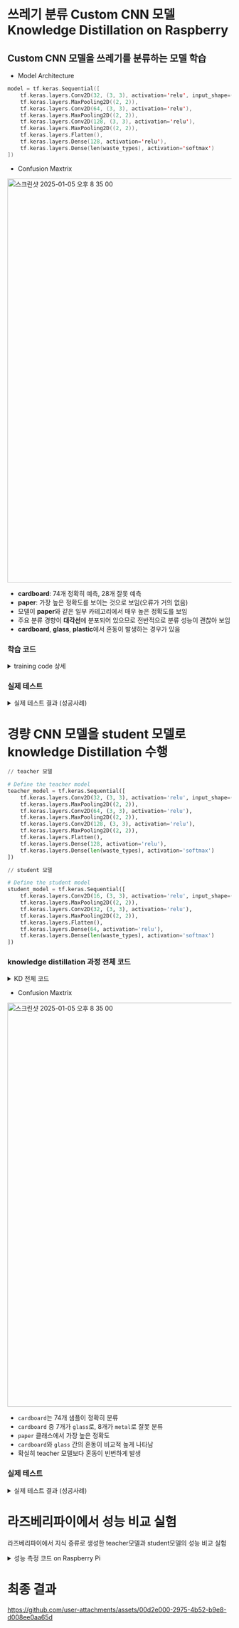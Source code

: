 # 쓰레기 분류 Custom CNN 모델 Knowledge Distillation on Raspberry

## Custom CNN 모델을 쓰레기를 분류하는 모델 학습

- Model Architecture

```kotlin
model = tf.keras.Sequential([
    tf.keras.layers.Conv2D(32, (3, 3), activation='relu', input_shape=(IMG_SIZE[0], IMG_SIZE[1], 3)),
    tf.keras.layers.MaxPooling2D((2, 2)),
    tf.keras.layers.Conv2D(64, (3, 3), activation='relu'),
    tf.keras.layers.MaxPooling2D((2, 2)),
    tf.keras.layers.Conv2D(128, (3, 3), activation='relu'),
    tf.keras.layers.MaxPooling2D((2, 2)),
    tf.keras.layers.Flatten(),
    tf.keras.layers.Dense(128, activation='relu'),
    tf.keras.layers.Dense(len(waste_types), activation='softmax')
])
```

- Confusion Maxtrix

<img width="909" alt="스크린샷 2025-01-05 오후 8 35 00" src="https://github.com/user-attachments/assets/8431bec6-34d4-4bcc-936a-22c8b7cbeb50" />

- **cardboard**: 74개 정확히 예측, 28개 잘못 예측
- **paper**: 가장 높은 정확도를 보이는 것으로 보임(오류가 거의 없음)
- 모델이 **paper**와 같은 일부 카테고리에서 매우 높은 정확도를 보임
- 주요 분류 경향이 **대각선**에 분포되어 있으므로 전반적으로 분류 성능이 괜찮아 보임
- **cardboard**, **glass**, **plastic**에서 혼동이 발생하는 경우가 있음

### 학습 코드
<details>
<summary>training code 상세</summary>
<br>
  
```python
import os
import random
import shutil
from pathlib import Path
import numpy as np
import tensorflow as tf
from tensorflow.keras.preprocessing.image import ImageDataGenerator
from sklearn.metrics import confusion_matrix, classification_report
import matplotlib.pyplot as plt
import seaborn as sns

from tensorflow.keras.preprocessing.image import load_img, img_to_array
from tensorflow.keras.applications import ResNet50
from tensorflow.keras.applications.resnet50 import preprocess_input
from tensorflow.keras.models import Model
from tensorflow.keras.layers import Dense, Flatten, GlobalAveragePooling2D

# 경로 및 매개변수 정의
DATASET_DIR = "dataset"  # 원본 데이터셋 경로
OUTPUT_DIR = "data"  # 학습/검증/테스트 데이터셋이 저장될 경로
IMG_SIZE = (128, 128)  # 이미지 크기 (너비, 높이)
BATCH_SIZE = 32  # 배치 크기
EPOCHS = 20  # 학습 횟수

# 학습(train), 검증(valid), 테스트(test) 폴더 생성
subsets = ['train', 'valid', 'test']  # 데이터 분리 기준
waste_types = ['cardboard', 'glass', 'metal', 'paper', 'plastic', 'trash']  # 분류할 쓰레기 타입

# 각 데이터셋 경로 생성
for subset in subsets:
    for waste_type in waste_types:
        folder = os.path.join(OUTPUT_DIR, subset, waste_type)
        os.makedirs(folder, exist_ok=True)  # 폴더가 없으면 생성

# 데이터를 train, valid, test로 나누는 함수
random.seed(42)  # 난수 시드 설정 (결과 재현 가능)
def split_indices(folder, train_ratio=0.5, valid_ratio=0.25):
    all_files = os.listdir(folder)  # 폴더 내 모든 파일 리스트 가져오기
    n = len(all_files)  # 전체 파일 수
    train_size = int(train_ratio * n)  # 학습 데이터 크기
    valid_size = int(valid_ratio * n)  # 검증 데이터 크기

    random.shuffle(all_files)  # 파일 순서를 랜덤하게 섞음
    train_files = all_files[:train_size]  # 학습 파일
    valid_files = all_files[train_size:train_size + valid_size]  # 검증 파일
    test_files = all_files[train_size + valid_size:]  # 테스트 파일

    return train_files, valid_files, test_files

# 각 쓰레기 타입에 대해 데이터를 나누고 파일 복사
for waste_type in waste_types:
    source_folder = os.path.join(DATASET_DIR, waste_type)  # 원본 폴더 경로
    train_files, valid_files, test_files = split_indices(source_folder)  # 파일 분할

    # train, valid, test 데이터셋에 파일 복사
    for subset, files in zip(['train', 'valid', 'test'], [train_files, valid_files, test_files]):
        dest_folder = os.path.join(OUTPUT_DIR, subset, waste_type)
        for file in files:
            shutil.copy(os.path.join(source_folder, file), os.path.join(dest_folder, file))

# 학습 및 검증을 위한 데이터 생성기
data_gen = ImageDataGenerator(rescale=1./255, validation_split=0.25)  # 이미지 값을 0~1 범위로 스케일링

# 학습 데이터 생성기
train_generator = data_gen.flow_from_directory(
    os.path.join(OUTPUT_DIR, 'train'),  # 학습 데이터 경로
    target_size=IMG_SIZE,  # 이미지 크기 조정
    batch_size=BATCH_SIZE,  # 배치 크기
    class_mode='categorical',  # 다중 클래스 분류
)

# 검증 데이터 생성기
valid_generator = data_gen.flow_from_directory(
    os.path.join(OUTPUT_DIR, 'valid'),  # 검증 데이터 경로
    target_size=IMG_SIZE,
    batch_size=BATCH_SIZE,
    class_mode='categorical',
)

# 모델 정의
model = tf.keras.Sequential([
    tf.keras.layers.Conv2D(32, (3, 3), activation='relu', input_shape=(IMG_SIZE[0], IMG_SIZE[1], 3)),  # 합성곱 레이어
    tf.keras.layers.MaxPooling2D((2, 2)),  # 최대 풀링 레이어
    tf.keras.layers.Conv2D(64, (3, 3), activation='relu'),
    tf.keras.layers.MaxPooling2D((2, 2)),
    tf.keras.layers.Conv2D(128, (3, 3), activation='relu'),
    tf.keras.layers.MaxPooling2D((2, 2)),
    tf.keras.layers.Flatten(),  # 데이터를 1차원으로 변환
    tf.keras.layers.Dense(128, activation='relu'),  # 완전 연결 레이어
    tf.keras.layers.Dense(len(waste_types), activation='softmax')  # 출력 레이어 (다중 클래스)
])

# 모델 컴파일
model.compile(optimizer='adam',  # 옵티마이저
              loss='categorical_crossentropy',  # 손실 함수
              metrics=['accuracy'])  # 평가 지표

# 모델 학습
history = model.fit(
    train_generator,  # 학습 데이터
    epochs=EPOCHS,  # 학습 횟수
    validation_data=valid_generator  # 검증 데이터
)

# 모델 저장
model.save("waste_classifier.h5")

# 테스트 데이터셋을 위한 생성기
test_generator = data_gen.flow_from_directory(
    os.path.join(OUTPUT_DIR, 'test'),  # 테스트 데이터 경로
    target_size=IMG_SIZE,
    batch_size=1,  # 한 번에 하나의 이미지만 사용
    class_mode='categorical',
    shuffle=False  # 결과 분석을 위해 순서 고정
)

# 모델 예측
y_pred = model.predict(test_generator)  # 테스트 데이터 예측
y_pred_classes = np.argmax(y_pred, axis=1)  # 예측 클래스 추출
y_true = test_generator.classes  # 실제 클래스

# 혼동 행렬 생성 및 시각화
cm = confusion_matrix(y_true, y_pred_classes)  # 혼동 행렬 계산
plt.figure(figsize=(10, 8))
sns.heatmap(cm, annot=True, fmt="d", cmap="YlGnBu", xticklabels=waste_types, yticklabels=waste_types)  # 히트맵
plt.xlabel('Predicted')  # x축 레이블
plt.ylabel('Actual')  # y축 레이블
plt.title('Confusion Matrix')  # 제목
plt.show()

# 분류 보고서 출력
print(classification_report(y_true, y_pred_classes, target_names=waste_types))

# 개별 테스트 이미지 시각화 및 예측
def predict_and_visualize(image_path):
    image = load_img(image_path, target_size=IMG_SIZE)  # 이미지 로드 및 크기 조정
    image_array = img_to_array(image) / 255.0  # 배열로 변환 및 스케일링
    image_array = np.expand_dims(image_array, axis=0)  # 배치 차원 추가

    prediction = model.predict(image_array)  # 예측
    predicted_class = waste_types[np.argmax(prediction)]  # 예측 클래스

    plt.imshow(image)  # 이미지 시각화
    plt.title(f"Predicted: {predicted_class}")  # 예측 결과 표시
    plt.axis('off')  # 축 제거
    plt.show()

# 랜덤한 테스트 이미지 5개 시각화 및 예측
test_images = test_generator.filenames  # 테스트 이미지 파일 경로
for i in range(5):  # 5개 이미지
    test_image_path = os.path.join(test_generator.directory, test_images[i])  # 이미지 전체 경로
    predict_and_visualize(test_image_path)  # 예측 및 시각화

```
- 데이터 준비: 데이터 분리 및 전처리
- 모델 구성: CNN 모델 구축
- 학습 및 평가: 모델 학습 및 성능 평가
- 예측 및 시각화: 테스트 데이터 예측 및 결과 시각화

</details>



### 실제 테스트
<details>
<summary>실제 테스트 결과 (성공사례)</summary>
<br>
<img width="636" alt="스크린샷 2025-01-05 오후 9 40 14" src="https://github.com/user-attachments/assets/add967be-3e1e-413d-b7be-e770c5de1602" />
<img width="638" alt="스크린샷 2025-01-05 오후 9 38 33" src="https://github.com/user-attachments/assets/11abb8d2-7a26-4037-84d5-60e9907aaa48" />
<img width="637" alt="스크린샷 2025-01-05 오후 9 36 51" src="https://github.com/user-attachments/assets/18aee897-1ebd-4d59-937c-b53112f73d46" />
<img width="637" alt="스크린샷 2025-01-05 오후 9 35 28" src="https://github.com/user-attachments/assets/e991cbd5-66d1-47ee-819d-a8ef5ec4efc0" />
<img width="639" alt="스크린샷 2025-01-05 오후 9 34 03" src="https://github.com/user-attachments/assets/4fd2fa7f-38ee-49ea-947e-e1ebf6ae4c61" />
<img width="639" alt="스크린샷 2025-01-05 오후 9 32 45" src="https://github.com/user-attachments/assets/11064a84-5bcb-4d95-a83b-f265428bbc15" />
<img width="642" alt="스크린샷 2025-01-05 오후 9 15 30" src="https://github.com/user-attachments/assets/23c893f7-08ed-471d-bc0f-2710f50503de" />
<img width="634" alt="스크린샷 2025-01-05 오후 9 15 20" src="https://github.com/user-attachments/assets/7eec9fdc-62b5-4a6b-ab14-d7a8adf56124" />
<img width="632" alt="스크린샷 2025-01-05 오후 9 15 00" src="https://github.com/user-attachments/assets/762474d8-d100-4369-9451-015c025813a7" />
</details>

# 경량 CNN 모델을 student 모델로 knowledge Distillation 수행

```python
// teacher 모델

# Define the teacher model
teacher_model = tf.keras.Sequential([
    tf.keras.layers.Conv2D(32, (3, 3), activation='relu', input_shape=(IMG_SIZE[0], IMG_SIZE[1], 3)),
    tf.keras.layers.MaxPooling2D((2, 2)),
    tf.keras.layers.Conv2D(64, (3, 3), activation='relu'),
    tf.keras.layers.MaxPooling2D((2, 2)),
    tf.keras.layers.Conv2D(128, (3, 3), activation='relu'),
    tf.keras.layers.MaxPooling2D((2, 2)),
    tf.keras.layers.Flatten(),
    tf.keras.layers.Dense(128, activation='relu'),
    tf.keras.layers.Dense(len(waste_types), activation='softmax')
])
```

```python
// student 모델

# Define the student model
student_model = tf.keras.Sequential([
    tf.keras.layers.Conv2D(16, (3, 3), activation='relu', input_shape=(IMG_SIZE[0], IMG_SIZE[1], 3)),
    tf.keras.layers.MaxPooling2D((2, 2)),
    tf.keras.layers.Conv2D(32, (3, 3), activation='relu'),
    tf.keras.layers.MaxPooling2D((2, 2)),
    tf.keras.layers.Flatten(),
    tf.keras.layers.Dense(64, activation='relu'),
    tf.keras.layers.Dense(len(waste_types), activation='softmax')
])
```

### knowledge distillation 과정 전체 코드

<details>
<summary>KD 전체 코드</summary>
<br>

 폐기물 이미지 데이터를 처리하고, 교사 모델(Teacher Model)과 학생 모델(Student Model)을 사용해 **지식 증류(Knowledge Distillation)** 방식으로 폐기물 분류기를 학습한다

 ```python
import os
import random
import shutil
from pathlib import Path
import numpy as np
import tensorflow as tf
from tensorflow.keras.preprocessing.image import ImageDataGenerator
from sklearn.metrics import confusion_matrix, classification_report
import matplotlib.pyplot as plt
import seaborn as sns

from tensorflow.keras.preprocessing.image import load_img, img_to_array
from tensorflow.keras.applications import ResNet50
from tensorflow.keras.applications.resnet50 import preprocess_input
from tensorflow.keras.models import Model
from tensorflow.keras.layers import Dense, Flatten, GlobalAveragePooling2D

# 경로 및 파라미터 정의
DATASET_DIR = "dataset"  # 원본 데이터셋 디렉토리
OUTPUT_DIR = "data"  # 훈련, 검증, 테스트 데이터를 저장할 디렉토리
IMG_SIZE = (128, 128)  # 이미지 크기 (128x128 픽셀)
BATCH_SIZE = 32  # 배치 크기
EPOCHS = 20  # 학습 에폭 수
MAX_STEPS_PER_EPOCH = 1000  # 에폭 당 최대 스텝 수

# train, valid, test 디렉토리를 생성
subsets = ['train', 'valid', 'test']  # 데이터셋 분할: 훈련, 검증, 테스트
waste_types = ['cardboard', 'glass', 'metal', 'paper', 'plastic', 'trash']  # 쓰레기 종류

for subset in subsets:
    for waste_type in waste_types:
        folder = os.path.join(OUTPUT_DIR, subset, waste_type)  # 하위 디렉토리 생성
        os.makedirs(folder, exist_ok=True)

# 데이터를 train, valid, test로 나누기
random.seed(42)  # 랜덤 시드 고정
def split_indices(folder, train_ratio=0.5, valid_ratio=0.25):
    all_files = os.listdir(folder)  # 폴더 내 모든 파일 이름 가져오기
    n = len(all_files)
    train_size = int(train_ratio * n)  # 훈련 데이터 크기 계산
    valid_size = int(valid_ratio * n)  # 검증 데이터 크기 계산

    random.shuffle(all_files)  # 파일 리스트 섞기
    train_files = all_files[:train_size]
    valid_files = all_files[train_size:train_size + valid_size]
    test_files = all_files[train_size + valid_size:]

    return train_files, valid_files, test_files

for waste_type in waste_types:
    source_folder = os.path.join(DATASET_DIR, waste_type)  # 원본 데이터 폴더
    train_files, valid_files, test_files = split_indices(source_folder)

    for subset, files in zip(['train', 'valid', 'test'], [train_files, valid_files, test_files]):
        dest_folder = os.path.join(OUTPUT_DIR, subset, waste_type)  # 대상 폴더
        for file in files:
            shutil.copy(os.path.join(source_folder, file), os.path.join(dest_folder, file))  # 파일 복사

# 훈련 및 검증용 데이터 제너레이터 생성
data_gen = ImageDataGenerator(rescale=1./255, validation_split=0.25)  # 이미지 정규화 및 검증 비율 설정

train_generator = data_gen.flow_from_directory(
    os.path.join(OUTPUT_DIR, 'train'),
    target_size=IMG_SIZE,
    batch_size=BATCH_SIZE,
    class_mode='categorical',
)

valid_generator = data_gen.flow_from_directory(
    os.path.join(OUTPUT_DIR, 'valid'),
    target_size=IMG_SIZE,
    batch_size=BATCH_SIZE,
    class_mode='categorical',
)

# Teacher 모델 정의
teacher_model = tf.keras.Sequential([
    tf.keras.layers.Conv2D(32, (3, 3), activation='relu', input_shape=(IMG_SIZE[0], IMG_SIZE[1], 3)),  # Conv2D 레이어
    tf.keras.layers.MaxPooling2D((2, 2)),  # MaxPooling2D
    tf.keras.layers.Conv2D(64, (3, 3), activation='relu'),
    tf.keras.layers.MaxPooling2D((2, 2)),
    tf.keras.layers.Conv2D(128, (3, 3), activation='relu'),
    tf.keras.layers.MaxPooling2D((2, 2)),
    tf.keras.layers.Flatten(),  # 특징 벡터 변환
    tf.keras.layers.Dense(128, activation='relu'),  # Fully Connected Layer
    tf.keras.layers.Dense(len(waste_types), activation='softmax')  # 클래스 개수만큼 출력
])

teacher_model.compile(optimizer='adam',  # Adam 옵티마이저
              loss='categorical_crossentropy',  # 손실 함수
              metrics=['accuracy'])  # 평가 지표

# Teacher 모델 학습
teacher_model.fit(
    train_generator,
    epochs=EPOCHS,
    validation_data=valid_generator
)

teacher_model.save("waste_teacher_model.h5")  # Teacher 모델 저장

# Student 모델 정의
student_model = tf.keras.Sequential([
    tf.keras.layers.Conv2D(16, (3, 3), activation='relu', input_shape=(IMG_SIZE[0], IMG_SIZE[1], 3)),
    tf.keras.layers.MaxPooling2D((2, 2)),
    tf.keras.layers.Conv2D(32, (3, 3), activation='relu'),
    tf.keras.layers.MaxPooling2D((2, 2)),
    tf.keras.layers.Flatten(),
    tf.keras.layers.Dense(64, activation='relu'),
    tf.keras.layers.Dense(len(waste_types), activation='softmax')
])

# Knowledge Distillation 손실 함수 정의
def distillation_loss(y_true, y_pred, teacher_logits, temperature=5):
    soft_targets = tf.nn.softmax(teacher_logits / temperature)  # Teacher 출력 소프트맥스
    student_logits = tf.nn.softmax(y_pred / temperature)  # Student 출력 소프트맥스
    loss = tf.reduce_mean(tf.keras.losses.categorical_crossentropy(soft_targets, student_logits))  # 손실 계산
    return loss

# Student 모델 컴파일
student_optimizer = tf.keras.optimizers.Adam()
student_model.compile(
    optimizer=student_optimizer,
    loss='categorical_crossentropy',
    metrics=['accuracy']
)

# Knowledge Distillation 학습
for epoch in range(EPOCHS):
    print(f"Epoch {epoch+1}/{EPOCHS}")
    for step, batch in enumerate(train_generator):
        if step >= MAX_STEPS_PER_EPOCH:  # 최대 스텝 제한
            print(f"Reached max steps per epoch: {MAX_STEPS_PER_EPOCH}")
            break

        x_batch, y_batch = batch  # 배치 데이터
        teacher_logits = teacher_model(x_batch, training=False)  # Teacher 예측값

        with tf.GradientTape() as tape:
            student_logits = student_model(x_batch, training=True)  # Student 예측값
            loss = distillation_loss(y_batch, student_logits, teacher_logits)  # Knowledge Distillation 손실 계산

        grads = tape.gradient(loss, student_model.trainable_weights)  # 기울기 계산
        student_optimizer.apply_gradients(zip(grads, student_model.trainable_weights))  # 가중치 업데이트

        # 진행 상황 출력
        if step % 100 == 0:  # 100 스텝마다 출력
            print(f"Step {step}, Loss: {loss.numpy():.4f}")

    # 검증 데이터 평가
    val_loss, val_accuracy = student_model.evaluate(valid_generator, verbose=0)
    print(f"Validation Loss: {val_loss:.4f}, Validation Accuracy: {val_accuracy:.4f}")

# Student 모델 저장
student_model.save("waste_student_model.keras")

# Student 모델 평가
student_model.evaluate(valid_generator)

# 혼동 행렬 및 분류 보고서 출력
test_generator = data_gen.flow_from_directory(
    os.path.join(OUTPUT_DIR, 'test'),
    target_size=IMG_SIZE,
    batch_size=1,
    class_mode='categorical',
    shuffle=False
)

y_pred = student_model.predict(test_generator)  # 테스트 데이터 예측
y_pred_classes = np.argmax(y_pred, axis=1)  # 예측된 클래스
y_true = test_generator.classes  # 실제 클래스

cm = confusion_matrix(y_true, y_pred_classes)  # 혼동 행렬 생성
plt.figure(figsize=(10, 8))
sns.heatmap(cm, annot=True, fmt="d", cmap="YlGnBu", xticklabels=waste_types, yticklabels=waste_types)  # 히트맵 시각화
plt.xlabel('Predicted')  # x축 라벨
plt.ylabel('Actual')  # y축 라벨
plt.title('Confusion Matrix')  # 제목
plt.show()

print(classification_report(y_true, y_pred_classes, target_names=waste_types))  # 분류 보고서 출력

# 테스트 이미지 예측 및 시각화 함수
def predict_and_visualize(image_path):
    image = load_img(image_path, target_size=IMG_SIZE)  # 이미지 로드 및 크기 조정
    image_array = img_to_array(image) / 255.0  # 배열 변환 및 정규화
    image_array = np.expand_dims(image_array, axis=0)  # 배치 차원 추가

    prediction = student_model.predict(image_array)  # 예측
    predicted_class = waste_types[np.argmax(prediction)]  # 예측된 클래스 이름

    plt.imshow(image)  # 이미지 표시
    plt.title(f"Predicted: {predicted_class}")  # 예측 결과 표시
    plt.axis('off')  # 축 숨김
    plt.show()

# 테스트 데이터에서 무작위 이미지로 예측 실행
test_images = test_generator.filenames
for i in range(2000):  # 5개의 이미지를 시각화
    test_image_path = os.path.join(test_generator.directory, test_images[i])
    predict_and_visualize(test_image_path)

```

- `os, random, shutil, pathlib`: 파일 처리 및 디렉토리 생성, 데이터 분할에 사용
- `numpy`: 배열 및 수치 연산 처리
- `tensorflow`: 딥러닝 모델 생성 및 학습
- `ImageDataGenerator`: 이미지 데이터를 전처리 및 증강
- `sklearn`: 평가 지표 계산(혼동 행렬, 분류 보고서
- `matplotlib, seaborn`: 시각화 도구
- 데이터셋 경로와 학습 설정 값을 변수로 지정
- 나중에 코드 전반에서 쉽게 사용 가능
- `train`, `valid`, `test`라는 3개의 데이터셋으로 나누고, 각 데이터셋 하위에 6가지 쓰레기 유형 디렉토리 생성
- `split_indices` 함수는 파일을 무작위로 섞은 후, **훈련(train)**, **검증(valid)**, 테스트(test)로 분할
- 분할 비율은 기본적으로 `50:25:25`
- 각 쓰레기 유형별로 데이터를 훈련, 검증, 테스트 디렉토리에 분류하여 복사
- 이미지 데이터를 `ImageDataGenerator`를 통해 로드하고, 0~1 사이로 정규화
- `train_generator`: 훈련 데이터
- `valid_generator`: 검증 데이터
- CNN(합성곱 신경망)을 사용해 교사 모델 생성
- 데이터의 정답 라벨을 이용해 교사 모델 학습
- 학습 후 모델 저장
- 경량화된(층을 더 얇게 한) CNN 모델로 학생 모델 생성
- 교사 모델의 출력(soft targets)과 학생 모델의 출력 간 차이를 최소화하는 지식 증류 손실 함수 정의
- 교사 모델의 출력(`teacher_logits`)을 학생 모델이 학습하도록 함
- `GradientTape`를 사용해 역전파로 학습
- 테스트 데이터로 모델의 성능 평가
- 혼동 행렬 및 분류 보고서 출력
- 임의의 테스트 이미지를 예측하고, 결과 시각화

</details>




- Confusion Maxtrix
<img width="909" alt="스크린샷 2025-01-05 오후 8 35 00" src="https://github.com/user-attachments/assets/dc2eab47-08a1-4906-9f5d-3a1f75ff0ac2" />

- `cardboard`는 74개 샘플이 정확히 분류
- `cardboard` 중 7개가 `glass`로, 8개가 `metal`로 잘못 분류
- `paper` 클래스에서 가장 높은 정확도
- `cardboard`와 `glass` 간의 혼동이 비교적 높게 나타남
- 확실히 teacher 모델보다 혼동이 빈번하게 발생



### 실제 테스트 
<details>
<summary>실제 테스트 결과 (성공사례)</summary>
<br>

<img width="638" alt="스크린샷 2025-01-08 오후 9 28 37" src="https://github.com/user-attachments/assets/5a4a44f5-6128-42d4-8e81-6d67cfc6e9a3" />
<img width="637" alt="스크린샷 2025-01-08 오후 9 28 21" src="https://github.com/user-attachments/assets/11f813d2-bdaf-4967-baf2-158e4b932f49" />
<img width="637" alt="스크린샷 2025-01-08 오후 9 26 58" src="https://github.com/user-attachments/assets/ecc97732-f89b-4457-8b22-c8215a944d3f" />
<img width="635" alt="스크린샷 2025-01-08 오후 9 26 48" src="https://github.com/user-attachments/assets/28d6487e-cfda-4dbf-a18b-bdcf70a73be2" />
<img width="635" alt="스크린샷 2025-01-08 오후 9 25 53" src="https://github.com/user-attachments/assets/d7773104-1c3e-43f7-81d7-7f15783c3ef6" />
<img width="636" alt="스크린샷 2025-01-08 오후 9 25 45" src="https://github.com/user-attachments/assets/bfa0eb2b-2e3b-43f8-8ecb-6667615c9ce5" />
<img width="635" alt="스크린샷 2025-01-08 오후 9 25 35" src="https://github.com/user-attachments/assets/cf1f6939-d100-439b-b8ef-a96ccfb507f1" />
<img width="637" alt="스크린샷 2025-01-08 오후 9 25 00" src="https://github.com/user-attachments/assets/97719a58-b361-4566-8c0b-51a8dbb7fbac" />
<img width="637" alt="스크린샷 2025-01-08 오후 9 24 44" src="https://github.com/user-attachments/assets/c0a02421-2f8c-4d97-a580-59b9c0922a7b" />


</details>


# 라즈베리파이에서 성능 비교 실험

라즈베리파이에서 지식 증류로 생성한 teacher모델과 student모델의 성능 비교 실험

<details>
<summary>성능 측정 코드 on Raspberry Pi</summary>
<br>

```python
import tensorflow as tf
import numpy as np
from tensorflow.keras.preprocessing.image import ImageDataGenerator, load_img, img_to_array
import os
import cv2
import time
from sklearn.metrics import confusion_matrix, classification_report

# Qt 플러그인 문제 해결
os.environ["QT_QPA_PLATFORM"] = "offscreen"  

# 라즈베리파이에서 모델 성능 평가 코드
# 1. 경로 및 파라미터 설정
MODEL_PATH_TEACHER = "waste_teacher_model.h5"  # Teacher 모델 경로
MODEL_PATH_STUDENT = "waste_student_model.keras"  # Student 모델 경로
TEST_DIR = "data/test"  # 테스트 데이터 디렉토리
IMG_SIZE = (128, 128)  # 이미지 크기
BATCH_SIZE = 32  # 배치 크기

# 2. 테스트 데이터 로더 설정
# 이미지를 불러오고 전처리하는 ImageDataGenerator 생성
# 라즈베리파이에서 메모리 문제를 피하기 위해 배치 크기를 유의미하게 설정

data_gen = ImageDataGenerator(rescale=1./255)

# 테스트 데이터 생성기
test_generator = data_gen.flow_from_directory(
    TEST_DIR,
    target_size=IMG_SIZE,
    batch_size=1,  # 한 번에 하나씩 로드 (라즈베리파이 메모리 절약)
    class_mode='categorical',
    shuffle=False
)

# 실제 클래스 이름 목록 가져오기
waste_types = list(test_generator.class_indices.keys())

# 3. Teacher와 Student 모델 불러오기
# Teacher 모델 로드
print("Loading teacher model...")
teacher_model = tf.keras.models.load_model(MODEL_PATH_TEACHER)

# Student 모델 로드
print("Loading student model...")
student_model = tf.keras.models.load_model(MODEL_PATH_STUDENT)

# 4. 모델 성능 평가
# Teacher 모델 평가
def evaluate_model(model, generator, model_name):
    print(f"Evaluating {model_name} model...")
    results = model.evaluate(generator, verbose=1)
    print(f"{model_name} Model Accuracy: {results[1]:.4f}")
    return results

evaluate_model(teacher_model, test_generator, "Teacher")
evaluate_model(student_model, test_generator, "Student")

# 5. Confusion Matrix 및 Classification Report 생성
# 테스트 데이터에 대한 예측 생성
print("Generating predictions for Student model...")
y_pred = student_model.predict(test_generator)
y_pred_classes = np.argmax(y_pred, axis=1)  # 예측된 클래스 인덱스

# 실제 클래스 레이블 가져오기
y_true = test_generator.classes

# Classification Report 출력
print("Classification Report:")
print(classification_report(y_true, y_pred_classes, target_names=waste_types))

# 6. 테스트 이미지 시각화 및 예측 (OpenCV 사용)
def predict_and_visualize(image_path, model, model_name):
    print(f"Visualizing predictions for {model_name} model...")
    image = load_img(image_path, target_size=IMG_SIZE)
    image_array = img_to_array(image) / 255.0
    image_array = np.expand_dims(image_array, axis=0)

    prediction = model.predict(image_array)
    predicted_class = waste_types[np.argmax(prediction)]

    # OpenCV로 이미지 읽기 및 표시
    img_cv = cv2.imread(image_path)
    img_cv = cv2.resize(img_cv, (400, 400))  # OpenCV에서 표시할 크기로 리사이즈
    cv2.putText(img_cv, f"{model_name} Prediction: {predicted_class}",
                (10, 30), cv2.FONT_HERSHEY_SIMPLEX, 0.8, (0, 255, 0), 2, cv2.LINE_AA)
    cv2.imshow(f"{model_name} Prediction", img_cv)
    cv2.waitKey(0)
    cv2.destroyAllWindows()

# 테스트 데이터셋에서 임의의 이미지를 선택하여 예측
test_images = test_generator.filenames
for i in range(5):  # 5개의 이미지를 테스트
    test_image_path = os.path.join(test_generator.directory, test_images[i])
    predict_and_visualize(test_image_path, student_model, "Student")

# 7. 모델 추론 속도 측정
# 추론 속도 측정 함수
def measure_inference_speed(model, generator, model_name, num_samples=100):
    print(f"Measuring inference speed for {model_name} model...")
    start_time = time.time()

    for i, (x_batch, _) in enumerate(generator):
        if i >= num_samples:
            break
        model.predict(x_batch)  # 예측 수행

    end_time = time.time()
    total_time = end_time - start_time
    avg_time_per_sample = total_time / num_samples
    print(f"{model_name} Average Inference Time per Sample: {avg_time_per_sample:.6f} seconds")
    return avg_time_per_sample

# Teacher와 Student 모델의 추론 속도 측정
measure_inference_speed(teacher_model, test_generator, "Teacher", num_samples=100)
measure_inference_speed(student_model, test_generator, "Student", num_samples=100)

```


</details>


# 최종 결과



https://github.com/user-attachments/assets/00d2e000-2975-4b52-b9e8-d008ee0aa65d


